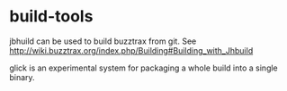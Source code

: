 build-tools
===========

jbhuild can be used to build buzztrax from git. See http://wiki.buzztrax.org/index.php/Building#Building_with_Jhbuild

glick is an experimental system for packaging a whole build into a single binary.

